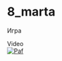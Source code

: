 # 8_marta
Игра

Video  
[![Paf](https://i9.ytimg.com/vi/qWBMxohxqjo/mq3.jpg?sqp=CMCIvPkF&rs=AOn4CLCpWTyAoxscXZRmw8SDtMQOjqszcA)](https://youtu.be/qWBMxohxqjo "8_marta")

